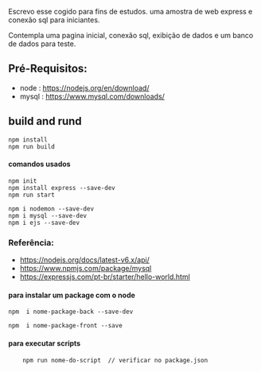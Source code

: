 Escrevo esse cogido para fins de estudos.
 uma amostra de web express e conexão sql para iniciantes.

Contempla uma pagina inicial, conexão sql, exibição de dados  e um banco de dados para teste.

## Pré-Requisitos:

 * node : https://nodejs.org/en/download/
 * mysql : https://www.mysql.com/downloads/
 



## build  and rund 
	npm install
	npm run build

#### comandos usados  

    npm init 
    npm install express --save-dev
    npm run start

    npm i nodemon --save-dev
    npm i mysql --save-dev
    npm i ejs --save-dev

### Referência:

* https://nodejs.org/docs/latest-v6.x/api/
* https://www.npmjs.com/package/mysql
* https://expressjs.com/pt-br/starter/hello-world.html


#### para instalar  um package com o node 

	npm  i nome-package-back --save-dev 
	
	npm  i nome-package-front --save

#### para executar scripts 

        npm run nome-do-script  // verificar no package.json  
 






